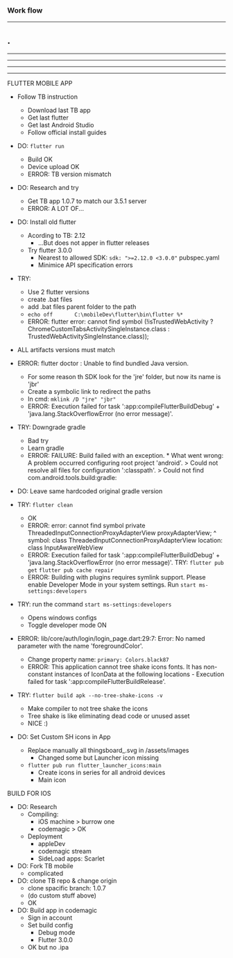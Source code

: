 ### Work flow
---
.
---
---
---
---
---
FLUTTER MOBILE APP
+ Follow TB instruction
    + Download last TB app
    + Get last flutter
    + Get last Android Studio
    + Follow official install guides
+ DO: `flutter run`
    + Build OK
    + Device upload OK
    + ERROR: TB version mismatch
+ DO: Research and try
    
    + Get TB app 1.0.7 to match our 3.5.1 server
    + ERROR: A LOT OF...
+ DO: Install old flutter
    + Acording to TB: 2.12
        + ...But does not apper in flutter releases
    + Try flutter 3.0.0
        + Nearest to allowed SDK: `sdk: ">=2.12.0 <3.0.0"` pubspec.yaml
        + Minimice API specification errors
+ TRY:
    + Use 2 flutter versions
    + create .bat files
    + add .bat files parent folder to the path
    +   `echo off       C:\mobileDev\flutter\bin\flutter %*`
    + ERROR: flutter error: cannot find symbol (!isTrustedWebActivity ? ChromeCustomTabsActivitySingleInstance.class : TrustedWebActivitySingleInstance.class));

+ ALL artifacts versions must match

+ ERROR: flutter doctor : Unable to find bundled Java version.
    + For some reason th SDK look for the 'jre' folder, but now its name is 'jbr'
    + Create a symbolic link to redirect the paths
    + In cmd: `mklink /D "jre" "jbr" `
    + ERROR: Execution failed for task ':app:compileFlutterBuildDebug' + 'java.lang.StackOverflowError (no error message)'.
+ TRY: Downgrade gradle
    + Bad try
    + Learn gradle
    + ERROR: FAILURE: Build failed with an exception. * What went wrong: A problem occurred configuring root project 'android'. > Could not resolve all files for configuration ':classpath'. > Could not find com.android.tools.build:gradle:
+ DO: Leave same hardcoded original gradle version
+ TRY: `flutter clean`
    + OK
    + ERROR: error: cannot find symbol private ThreadedInputConnectionProxyAdapterView proxyAdapterView; ^ symbol: class ThreadedInputConnectionProxyAdapterView location: class InputAwareWebView
    + ERROR: Execution failed for task ':app:compileFlutterBuildDebug' + 'java.lang.StackOverflowError (no error message)'.
TRY: `flutter pub get` `flutter pub cache repair`
    + ERROR: Building with plugins requires symlink support. Please enable Developer Mode in your system    settings. Run `start ms-settings:developers`
+ TRY: run the command `start ms-settings:developers`
    + Opens windows configs
    + Toggle developer mode ON
+ ERROR: lib/core/auth/login/login_page.dart:29:7: Error: No named parameter with the name 'foregroundColor'.
    + Change property name: `primary: Colors.black87`
    + ERROR: This application cannot tree shake icons fonts. It has non-constant instances of IconData at the following locations  -  Execution failed for task ':app:compileFlutterBuildRelease'.
+ TRY: `flutter build apk --no-tree-shake-icons -v`
    + Make compiler to not tree shake the icons
    + Tree shake is like eliminating dead code or unused asset
    + NICE :)
+ DO: Set Custom SH icons in App
    + Replace manually all thingsboard_.svg in /assets/images
        + Changed some but Launcher icon missing
    + `flutter pub run flutter_launcher_icons:main`
        + Create icons in series for all android devices
        + Main icon 




BUILD FOR IOS

+ DO: Research
    + Compiling:
        + iOS machine > burrow one
        + codemagic > OK
    + Deployment
        + appleDev
        + codemagic stream
        + SideLoad apps: Scarlet
+ DO: Fork TB mobile
    + complicated
+ DO: clone TB repo & change origin
    + clone spacific branch: 1.0.7
    + (do custom stuff above)
    + OK
+ DO: Build app in codemagic
    + Sign in account
    + Set build config
        + Debug mode
        + Flutter 3.0.0
    + OK but no .ipa